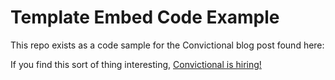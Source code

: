 # Template Embed Code Example

This repo exists as a code sample for the Convictional blog post found here:

If you find this sort of thing interesting, [Convictional is hiring!]()